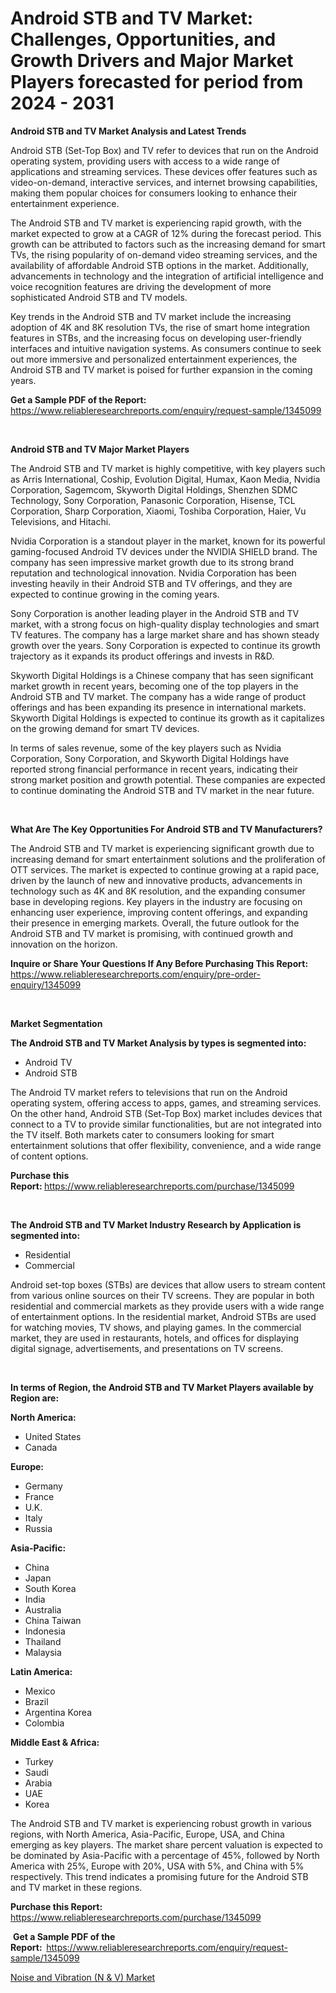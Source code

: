 <p><h1>Android STB and TV Market: Challenges, Opportunities, and Growth Drivers and Major Market Players forecasted for period from 2024 - 2031</h1></p><p><strong>Android STB and TV Market Analysis and Latest Trends</strong></p>
<p><p>Android STB (Set-Top Box) and TV refer to devices that run on the Android operating system, providing users with access to a wide range of applications and streaming services. These devices offer features such as video-on-demand, interactive services, and internet browsing capabilities, making them popular choices for consumers looking to enhance their entertainment experience.</p><p>The Android STB and TV market is experiencing rapid growth, with the market expected to grow at a CAGR of 12% during the forecast period. This growth can be attributed to factors such as the increasing demand for smart TVs, the rising popularity of on-demand video streaming services, and the availability of affordable Android STB options in the market. Additionally, advancements in technology and the integration of artificial intelligence and voice recognition features are driving the development of more sophisticated Android STB and TV models.</p><p>Key trends in the Android STB and TV market include the increasing adoption of 4K and 8K resolution TVs, the rise of smart home integration features in STBs, and the increasing focus on developing user-friendly interfaces and intuitive navigation systems. As consumers continue to seek out more immersive and personalized entertainment experiences, the Android STB and TV market is poised for further expansion in the coming years.</p></p>
<p><strong>Get a Sample PDF of the Report:&nbsp;</strong> <a href="https://www.reliableresearchreports.com/enquiry/request-sample/1345099">https://www.reliableresearchreports.com/enquiry/request-sample/1345099</a></p>
<p>&nbsp;</p>
<p><strong>Android STB and TV Major Market Players</strong></p>
<p><p>The Android STB and TV market is highly competitive, with key players such as Arris International, Coship, Evolution Digital, Humax, Kaon Media, Nvidia Corporation, Sagemcom, Skyworth Digital Holdings, Shenzhen SDMC Technology, Sony Corporation, Panasonic Corporation, Hisense, TCL Corporation, Sharp Corporation, Xiaomi, Toshiba Corporation, Haier, Vu Televisions, and Hitachi.</p><p>Nvidia Corporation is a standout player in the market, known for its powerful gaming-focused Android TV devices under the NVIDIA SHIELD brand. The company has seen impressive market growth due to its strong brand reputation and technological innovation. Nvidia Corporation has been investing heavily in their Android STB and TV offerings, and they are expected to continue growing in the coming years.</p><p>Sony Corporation is another leading player in the Android STB and TV market, with a strong focus on high-quality display technologies and smart TV features. The company has a large market share and has shown steady growth over the years. Sony Corporation is expected to continue its growth trajectory as it expands its product offerings and invests in R&D.</p><p>Skyworth Digital Holdings is a Chinese company that has seen significant market growth in recent years, becoming one of the top players in the Android STB and TV market. The company has a wide range of product offerings and has been expanding its presence in international markets. Skyworth Digital Holdings is expected to continue its growth as it capitalizes on the growing demand for smart TV devices.</p><p>In terms of sales revenue, some of the key players such as Nvidia Corporation, Sony Corporation, and Skyworth Digital Holdings have reported strong financial performance in recent years, indicating their strong market position and growth potential. These companies are expected to continue dominating the Android STB and TV market in the near future.</p></p>
<p>&nbsp;</p>
<p><strong>What Are The Key Opportunities For Android STB and TV Manufacturers?</strong></p>
<p><p>The Android STB and TV market is experiencing significant growth due to increasing demand for smart entertainment solutions and the proliferation of OTT services. The market is expected to continue growing at a rapid pace, driven by the launch of new and innovative products, advancements in technology such as 4K and 8K resolution, and the expanding consumer base in developing regions. Key players in the industry are focusing on enhancing user experience, improving content offerings, and expanding their presence in emerging markets. Overall, the future outlook for the Android STB and TV market is promising, with continued growth and innovation on the horizon.</p></p>
<p><strong>Inquire or Share Your Questions If Any Before Purchasing This Report:</strong> <a href="https://www.reliableresearchreports.com/enquiry/pre-order-enquiry/1345099">https://www.reliableresearchreports.com/enquiry/pre-order-enquiry/1345099</a></p>
<p>&nbsp;</p>
<p><strong>Market Segmentation</strong></p>
<p><strong>The Android STB and TV Market Analysis by types is segmented into:</strong></p>
<p><ul><li>Android TV</li><li>Android STB</li></ul></p>
<p><p>The Android TV market refers to televisions that run on the Android operating system, offering access to apps, games, and streaming services. On the other hand, Android STB (Set-Top Box) market includes devices that connect to a TV to provide similar functionalities, but are not integrated into the TV itself. Both markets cater to consumers looking for smart entertainment solutions that offer flexibility, convenience, and a wide range of content options.</p></p>
<p><strong>Purchase this Report:&nbsp;</strong><a href="https://www.reliableresearchreports.com/purchase/1345099">https://www.reliableresearchreports.com/purchase/1345099</a></p>
<p>&nbsp;</p>
<p><strong>The Android STB and TV Market Industry Research by Application is segmented into:</strong></p>
<p><ul><li>Residential</li><li>Commercial</li></ul></p>
<p><p>Android set-top boxes (STBs) are devices that allow users to stream content from various online sources on their TV screens. They are popular in both residential and commercial markets as they provide users with a wide range of entertainment options. In the residential market, Android STBs are used for watching movies, TV shows, and playing games. In the commercial market, they are used in restaurants, hotels, and offices for displaying digital signage, advertisements, and presentations on TV screens.</p></p>
<p>&nbsp;</p>
<p><strong>In terms of Region, the Android STB and TV Market Players available by Region are:</strong></p>
<p>
    <p> <strong> North America: </strong>
        <ul>
            <li>United States</li>
            <li>Canada</li>
        </ul>
        </p> 
    <p> <strong> Europe: </strong>
        <ul>
            <li>Germany</li>
            <li>France</li>
            <li>U.K.</li>
            <li>Italy</li>
            <li>Russia</li>
        </ul>
        </p> 
    <p> <strong> Asia-Pacific: </strong>
        <ul>
            <li>China</li>
            <li>Japan</li>
            <li>South Korea</li>
            <li>India</li>
            <li>Australia</li>
            <li>China Taiwan</li>
            <li>Indonesia</li>
            <li>Thailand</li>
            <li>Malaysia</li>
        </ul>
        </p> 
    <p> <strong> Latin America: </strong>
        <ul>
            <li>Mexico</li>
            <li>Brazil</li>
            <li>Argentina Korea</li>
            <li>Colombia</li>
        </ul>
        </p> 
    <p> <strong> Middle East & Africa: </strong>
        <ul>
            <li>Turkey</li>
            <li>Saudi</li>
            <li>Arabia</li>
            <li>UAE</li>
            <li>Korea</li>
        </ul>
    </p>
    </p>
<p><p>The Android STB and TV market is experiencing robust growth in various regions, with North America, Asia-Pacific, Europe, USA, and China emerging as key players. The market share percent valuation is expected to be dominated by Asia-Pacific with a percentage of 45%, followed by North America with 25%, Europe with 20%, USA with 5%, and China with 5% respectively. This trend indicates a promising future for the Android STB and TV market in these regions.</p></p>
<p><strong>Purchase this Report: </strong><a href="https://www.reliableresearchreports.com/purchase/1345099">https://www.reliableresearchreports.com/purchase/1345099</a></p>
<p>&nbsp;<strong>Get a Sample PDF of the Report:&nbsp;&nbsp;</strong><a href="https://www.reliableresearchreports.com/enquiry/request-sample/1345099">https://www.reliableresearchreports.com/enquiry/request-sample/1345099</a></p>
<p><strong></strong></p>
<p><p><a href="https://skillful-vermicelli-b89.notion.site/Noise-and-Vibration-N-V-Market-Research-Report-The-Key-To-Successful-Business-Strategy-Forecast-c48d17fdb2f64b6ebc9731c605e66ad9">Noise and Vibration (N & V) Market</a></p></p>